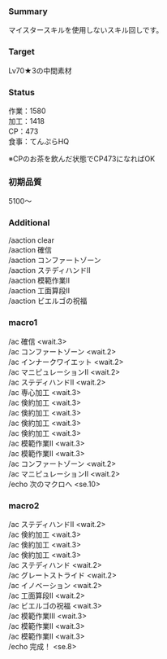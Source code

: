 ### Summary  
  
マイスタースキルを使用しないスキル回しです。  
  
### Target  
  
Lv70★3の中間素材  
  
### Status  
  
作業：1580  
加工：1418  
CP：473  
食事：てんぷらHQ  
  
※CPのお茶を飲んだ状態でCP473になればOK  
  
### 初期品質  
  
5100～  
  
### Additional  
  
/aaction clear  
/aaction 確信  
/aaction コンファートゾーン  
/aaction ステディハンドII  
/aaction 模範作業II  
/aaction 工面算段II  
/aaction ビエルゴの祝福  
  
### macro1  
  
/ac 確信 <wait.3>  
/ac コンファートゾーン <wait.2>  
/ac インナークワイエット <wait.2>  
/ac マニピュレーションII <wait.2>  
/ac ステディハンドII <wait.2>  
/ac 専心加工 <wait.3>  
/ac 倹約加工 <wait.3>  
/ac 倹約加工 <wait.3>  
/ac 倹約加工 <wait.3>  
/ac 倹約加工 <wait.3>  
/ac 模範作業II <wait.3>  
/ac 模範作業II <wait.3>  
/ac コンファートゾーン <wait.2>  
/ac マニピュレーションII <wait.2>  
/echo 次のマクロへ <se.10>  
  
### macro2  
  
/ac ステディハンドII <wait.2>  
/ac 倹約加工 <wait.3>  
/ac 倹約加工 <wait.3>  
/ac 倹約加工 <wait.3>  
/ac ステディハンド <wait.2>  
/ac グレートストライド <wait.2>  
/ac イノベーション <wait.2>  
/ac 工面算段II <wait.2>  
/ac ビエルゴの祝福 <wait.3>  
/ac 模範作業III <wait.3>  
/ac 模範作業II <wait.3>  
/ac 模範作業II <wait.3>  
/echo 完成！ <se.8>  
  
